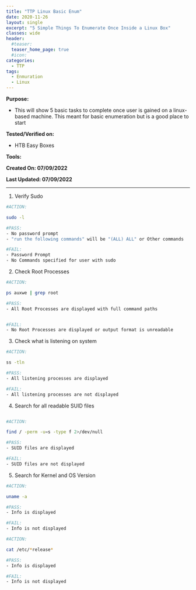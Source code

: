 ```yaml
---
title: "TTP Linux Basic Enum"
date: 2020-11-26
layout: single
excerpt: "5 Simple Things To Enumerate Once Inside a Linux Box"
classes: wide
header:
  #teaser:
  teaser_home_page: true
  #icon:
categories:
  - TTP
tags:
  - Enmuration
  - Linux
---
```


**Purpose:** 
- This will show 5 basic tasks to complete once user is gained on a linux-based machine. This meant for basic enumeration but is a good place to start

**Tested/Verified on:**
- HTB Easy Boxes

**Tools:**

**Created On: 07/09/2022**

**Last Updated: 07/09/2022**


---

1. Verify Sudo

  ```bash
  #ACTION:

  sudo -l

  #PASS:
  - No password prompt
  - "run the following commands" will be "(ALL) ALL" or Other commands

  #FAIL:
  - Password Prompt
  - No Commands specified for user with sudo

  ```

2. Check Root Processes

```bash
#ACTION:

ps auxwe | grep root

#PASS:
- All Root Processes are displayed with full command paths


#FAIL:
- No Root Processes are displayed or output format is unreadable

```

3. Check what is listening on system

```bash
#ACTION:

ss -tln

#PASS:
- All listening processes are displayed

#FAIL:
- All listening processes are not displayed


```

4. Search for all readable SUID files

```bash

#ACTION:

find / -perm -u=s -type f 2>/dev/null

#PASS:
- SUID files are displayed

#FAIL:
- SUID files are not displayed


```

5. Search for Kernel and OS Version

```bash
#ACTION:

uname -a

#PASS:
- Info is displayed

#FAIL:
- Info is not displayed

#ACTION:

cat /etc/*release*

#PASS:
- Info is displayed

#FAIL:
- Info is not displayed

```